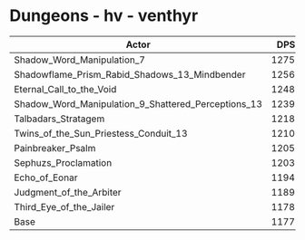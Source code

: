 # Dungeons - hv - venthyr
| Actor | DPS | Increase |
|---|:---:|:---:|
|Shadow_Word_Manipulation_7|12753|8.28%|
|Shadowflame_Prism_Rabid_Shadows_13_Mindbender|12568|6.71%|
|Eternal_Call_to_the_Void|12486|6.01%|
|Shadow_Word_Manipulation_9_Shattered_Perceptions_13|12392|5.21%|
|Talbadars_Stratagem|12189|3.49%|
|Twins_of_the_Sun_Priestess_Conduit_13|12102|2.75%|
|Painbreaker_Psalm|12056|2.36%|
|Sephuzs_Proclamation|12039|2.22%|
|Echo_of_Eonar|11945|1.42%|
|Judgment_of_the_Arbiter|11891|0.96%|
|Third_Eye_of_the_Jailer|11781|0.03%|
|Base|11778|0.00%|
